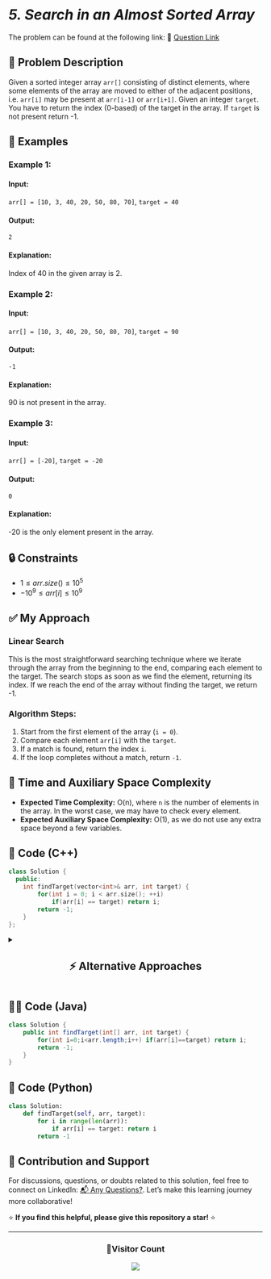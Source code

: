 # _5. Search in an Almost Sorted Array_

The problem can be found at the following link: 🔗 [Question Link](https://www.geeksforgeeks.org/problems/search-in-an-almost-sorted-array/1)

## **🧩 Problem Description**

Given a sorted integer array `arr[]` consisting of distinct elements, where some elements of the array are moved to either of the adjacent positions, i.e. `arr[i]` may be present at `arr[i-1]` or `arr[i+1]`.
Given an integer `target`. You have to return the index (0-based) of the target in the array. If `target` is not present return -1.

## **📘 Examples**

### **Example 1:**

#### **Input:**

`arr[] = [10, 3, 40, 20, 50, 80, 70]`, `target = 40`

#### **Output:**

`2`

#### **Explanation:**

Index of 40 in the given array is 2.

### **Example 2:**

#### **Input:**

`arr[] = [10, 3, 40, 20, 50, 80, 70]`, `target = 90`

#### **Output:**

`-1`

#### **Explanation:**

90 is not present in the array.

### **Example 3:**

#### **Input:**

`arr[] = [-20]`, `target = -20`

#### **Output:**

`0`

#### **Explanation:**

-20 is the only element present in the array.

## **🔒 Constraints**

- $1 \leq arr.size() \leq 10^5$
- $-10^9 \leq arr[i] \leq 10^9$

## ✅ **My Approach**

### **Linear Search**

This is the most straightforward searching technique where we iterate through the array from the beginning to the end, comparing each element to the target. The search stops as soon as we find the element, returning its index. If we reach the end of the array without finding the target, we return -1.

### **Algorithm Steps:**

1. Start from the first element of the array (`i = 0`).
2. Compare each element `arr[i]` with the `target`.
3. If a match is found, return the index `i`.
4. If the loop completes without a match, return `-1`.

## 🧮 **Time and Auxiliary Space Complexity**

- **Expected Time Complexity:** O(n), where `n` is the number of elements in the array. In the worst case, we may have to check every element.
- **Expected Auxiliary Space Complexity:** O(1), as we do not use any extra space beyond a few variables.

## **🧠 Code (C++)**

```cpp
class Solution {
  public:
    int findTarget(vector<int>& arr, int target) {
        for(int i = 0; i < arr.size(); ++i)
            if(arr[i] == target) return i;
        return -1;
    }
};
```

<details>
<summary><h2 align="center">⚡ Alternative Approaches</h2></summary>

## 📊 **2️⃣ Optimized Binary Search for Almost Sorted Arrays**

This approach modifies binary search to account for the fact that the target may be at `mid`, `mid-1`, or `mid+1`.

### **Algorithm Steps:**

1. Initialize `low = 0`, `high = n - 1`.
2. While `low <= high`:

   - Compute `mid = low + (high - low) / 2`.
   - Check if `arr[mid] == target`. If yes, return `mid`.
   - Check `arr[mid - 1]` if `mid > low`, and `arr[mid + 1]` if `mid < high`.
   - If `target < arr[mid]`, move `high = mid - 2`.
   - Else, move `low = mid + 2`.

3. Return `-1` if not found.

```cpp
class Solution {
  public:
    int findTarget(vector<int>& arr, int target) {
        int l = 0, r = arr.size() - 1;
        while (l <= r) {
            int mid = l + (r - l) / 2;
            if (arr[mid] == target) return mid;
            if (mid > l && arr[mid - 1] == target) return mid - 1;
            if (mid < r && arr[mid + 1] == target) return mid + 1;

            if (arr[mid] > target) r = mid - 2;
            else l = mid + 2;
        }
        return -1;
    }
};
```

### ✅ **Why This Approach?**

- Leverages the “almost sorted” nature of the array.
- More efficient than linear search for large arrays.

#### 📝 **Complexity Analysis:**

- **Time:** O(log n)
- **Auxiliary Space:** O(1)

## 📊 **3️⃣ Using `std::find`**

### **Algorithm Steps:**

1. Call `std::find(arr.begin(), arr.end(), target)`.
2. If iterator != `arr.end()`, return distance from `arr.begin()`; else return -1.

```cpp
#include <algorithm>
class Solution {
  public:
    int findTarget(vector<int>& arr, int target) {
        auto it = find(arr.begin(), arr.end(), target);
        return it == arr.end() ? -1 : it - arr.begin();
    }
};
```

### ✅ **Why This Approach?**

- Cleaner and more readable using STL.
- Avoids explicit loops—ideal for quick and concise code.

#### 📝 **Complexity Analysis:**

- **Time:** O(n)
- **Auxiliary Space:** O(1)

## 📊 **4️⃣ Hash Map Lookup (Best for unsorted data, many queries)**

### **Algorithm Steps:**

1. Create a hash map and store each element's value → index.
2. Look up the target in the map and return its index if found.

```cpp

#include <unordered_map>

class Solution {
  public:
    int findTarget(vector<int>& arr, int target) {
        unordered_map<int, int> mp;
        for (int i = 0; i < arr.size(); ++i) {
            if (mp.find(arr[i]) == mp.end())
                mp[arr[i]] = i;
        }
        return mp.count(target) ? mp[target] : -1;
    }
};
```

### ✅ **Why This Approach?**

- Extremely fast for large arrays with repeated queries.
- Good preprocessing strategy.

#### 📝 **Complexity Analysis:**

- **Time:** O(n) to build, O(1) query
- **Auxiliary Space:** O(n)

## 📊 **5️⃣ Binary Search (Only for Sorted Arrays)**

### **Algorithm Steps:**

1. Sort a copy of the array and maintain a value → index mapping.
2. Apply binary search on the sorted array.
3. Use the map to return the original index.

```cpp
#include <unordered_map>
#include <algorithm>

class Solution {
  public:
    int findTarget(vector<int>& arr, int target) {
        unordered_map<int, int> indexMap;
        for (int i = 0; i < arr.size(); ++i)
            if (indexMap.find(arr[i]) == indexMap.end())
                indexMap[arr[i]] = i;

        vector<int> sortedArr = arr;
        sort(sortedArr.begin(), sortedArr.end());

        int l = 0, r = sortedArr.size() - 1;
        while (l <= r) {
            int m = l + (r - l) / 2;
            if (sortedArr[m] == target)
                return indexMap[target];
            else if (sortedArr[m] < target)
                l = m + 1;
            else
                r = m - 1;
        }

        return -1;
    }
};
```

### ✅ **Why This Approach?**

- Optimal for large **sorted** arrays with infrequent updates.
- Faster lookup in O(log n) time after preprocessing.

#### 📝 **Complexity Analysis:**

- **Time:** O(n log n) for sorting, O(log n) for search
- **Auxiliary Space:** O(n) for map + copy

## 🆚 **Comparison of Approaches**

| **Approach**               | ⏱️ **Time**              | 🗂️ **Space** | ✅ **Pros**                        | ⚠️ **Cons**                  |
| -------------------------- | ------------------------ | ------------ | ---------------------------------- | ---------------------------- |
| Linear Search              | 🔸 O(n)                  | 🟢 O(1)      | Simple and works for unsorted data | Slow for large arrays        |
| Optimized Binary Search    | 🟢 O(log n)              | 🟢 O(1)      | Best for almost sorted arrays      | Needs careful mid checks     |
| `std::find` (STL)          | 🔸 O(n)                  | 🟢 O(1)      | Clean code using STL               | Still linear time            |
| Hash Map Lookup            | 🟢 O(n) + O(1)           | 🔸 O(n)      | Fastest for repeated searches      | Extra space needed           |
| Binary Search with Mapping | 🟡 O(n log n) + O(log n) | 🔸 O(n)      | Fast lookups after sorting         | Requires sorting and mapping |

### ✅ **Best Choice?**

| **Scenario**                   | **Recommended Approach**       |
| ------------------------------ | ------------------------------ |
| Single lookup, unsorted array  | 🥇 Linear Search / `std::find` |
| Many queries on same array     | 🥈 Hash Map Lookup             |
| Array is almost sorted         | 🥉 Optimized Binary Search     |
| Fully sorted, high-performance | 🎖️ Binary Search with Mapping  |

</details>

## **🧑‍💻 Code (Java)**

```java
class Solution {
    public int findTarget(int[] arr, int target) {
        for(int i=0;i<arr.length;i++) if(arr[i]==target) return i;
        return -1;
    }
}
```

## **🐍 Code (Python)**

```python
class Solution:
    def findTarget(self, arr, target):
        for i in range(len(arr)):
            if arr[i] == target: return i
        return -1
```

## 🧠 Contribution and Support

For discussions, questions, or doubts related to this solution, feel free to connect on LinkedIn: [📬 Any Questions?](https://www.linkedin.com/in/patel-hetkumar-sandipbhai-8b110525a/). Let’s make this learning journey more collaborative!

⭐ **If you find this helpful, please give this repository a star!** ⭐

---

<div align="center">
  <h3><b>📍Visitor Count</b></h3>
</div>

<p align="center">
  <img src="https://visitor-badge.laobi.icu/badge?page_id=Hunterdii.GeeksforGeeks-POTD" />
</p>
